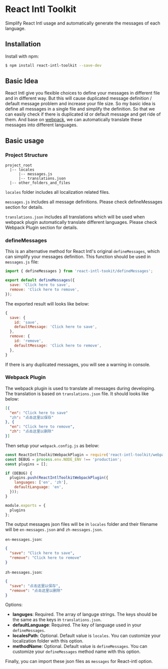 # React Intl Toolkit

Simplify React Intl usage and automatically generate the messages of each language.

## Installation

Install with npm:

```bash
$ npm install react-intl-toolkit --save-dev
```

## Basic Idea

React Intl give you flexible choices to define your messages in different file and in different way. But this will cause duplicated message definition / default message problem and increase your file size. So my basic idea is define all messages in a single file and simplify the definition. So that we can easily check if there is duplicated id or default message and get ride of them. And base on [webpack](https://webpack.github.io/), we can automatically translate these messages into different languages.

## Basic usage

### Project Structure

```
project_root
  |-- locales
      |-- messages.js
      |-- translations.json
  |-- other_folders_and_files
```

`locales` folder includes all localization related files.

`messages.js` includes all message definitions. Please check defineMessages section for details.

`translations.json` includes all translations which will be used when webpack plugin automatically translate different languages. Please check Webpack Plugin section for details.

### defineMessages

This is an alternative method for React Intl's original `defineMessages`, which can simplify your messages definition. This function should be used in `messages.js` file:

```js
import { defineMessages } from 'react-intl-tookit/defineMessages';

export default defineMessages({
  save: 'Click here to save',
  remove: 'Click here to remove',
});
```

The exported result will looks like below:

```js
{
  save: {
    id: 'save',
    defaultMessage: 'Click here to save',
  },
  remove: {
    id: 'remove',
    defaultMessage: 'Click here to remove',
  },
}
```

If there is any duplicated messages, you will see a warning in console.

### Webpack Plugin

The webpack plugin is used to translate all messages during developing. The translation is based on `translations.json` file. It should looks like below:

```json
[{
  "en": "Click here to save"
  "zh": "点击这里以保存"
}, {
  "en": "Click here to remove",
  "zh": "点击这里以删除"
}]
```

Then setup your `webpack.config.js` as below:

```js
const ReactIntlToolkitWebpackPlugin = require('react-intl-toolkit/webpack-plugin');
const DEBUG = process.env.NODE_ENV !== 'production';
const plugins = [];

if (DEBUG) {
  plugins.push(ReactIntlToolkitWebpackPlugin({
    languages: ['en', 'zh'],
    defaultLanguage: 'en',
  }));
}

module.exports = {
  plugins
};
```

The output messages json files will be in `locales` folder and their filename will be `en-messages.json` and `zh-messages.json`.

`en-messages.json`:

```json
{
  "save": "Click here to save",
  "remove": "Click here to remove"
}
```

`zh-messages.json`:

```json
{
  "save": "点击这里以保存",
  "remove": "点击这里以删除"
}
```

Options:

* **languges**: Required. The array of languge strings. The keys should be the same as the keys in `translations.json`.
* **defaultLanguage**: Required. The key of language used in your `defineMessages`.
* **localesPath**: Optional. Default value is `locales`. You can customize your localization folder with this option.
* **methodName**: Optional. Default value is `defineMessages`. You can customize your `defineMessages` method name with this option.

Finally, you can import these json files as `messages` for React-intl option.

